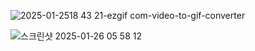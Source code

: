 ![2025-01-2518 43 21-ezgif com-video-to-gif-converter](https://github.com/user-attachments/assets/0be87249-b855-4d5e-a6b3-8b0087f24083)

![스크린샷 2025-01-26 05 58 12](https://github.com/user-attachments/assets/25788d0a-bd48-4dae-b283-2e4b2aee2596)
